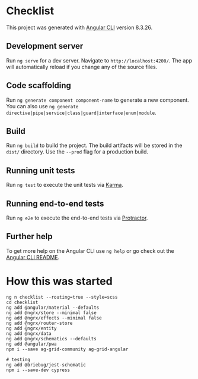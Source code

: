 # Checklist

This project was generated with [Angular CLI](https://github.com/angular/angular-cli) version 8.3.26.

## Development server

Run `ng serve` for a dev server. Navigate to `http://localhost:4200/`. The app will automatically reload if you change any of the source files.

## Code scaffolding

Run `ng generate component component-name` to generate a new component. You can also use `ng generate directive|pipe|service|class|guard|interface|enum|module`.

## Build

Run `ng build` to build the project. The build artifacts will be stored in the `dist/` directory. Use the `--prod` flag for a production build.

## Running unit tests

Run `ng test` to execute the unit tests via [Karma](https://karma-runner.github.io).

## Running end-to-end tests

Run `ng e2e` to execute the end-to-end tests via [Protractor](http://www.protractortest.org/).

## Further help

To get more help on the Angular CLI use `ng help` or go check out the [Angular CLI README](https://github.com/angular/angular-cli/blob/master/README.md).

# How this was started
```
ng n checklist --routing=true --style=scss  
cd checklist
ng add @angular/material --defaults
ng add @ngrx/store --minimal false 
ng add @ngrx/effects --minimal false
ng add @ngrx/router-store
ng add @ngrx/entity
ng add @ngrx/data
ng add @ngrx/schematics --defaults
ng add @angular/pwa
npm i --save ag-grid-community ag-grid-angular

# testing
ng add @briebug/jest-schematic
npm i --save-dev cypress
```
